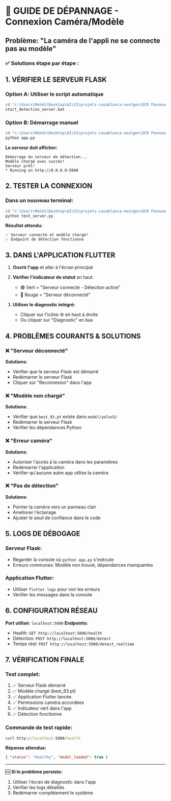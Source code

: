 # 🔧 GUIDE DE DÉPANNAGE - Connexion Caméra/Modèle

## Problème: "La caméra de l'appli ne se connecte pas au modèle"

### ✅ Solutions étape par étape :

## 1. VÉRIFIER LE SERVEUR FLASK

### Option A: Utiliser le script automatique

```cmd
cd "c:\Users\Mehdi\Desktop\AI\V2\projets-casablanca-nextgen\OCR Panneaux\Code\App"
start_detection_server.bat
```

### Option B: Démarrage manuel

```cmd
cd "c:\Users\Mehdi\Desktop\AI\V2\projets-casablanca-nextgen\OCR Panneaux\Code\App\back_detection"
python app.py
```

**Le serveur doit afficher:**

```
Démarrage du serveur de détection...
Modèle chargé avec succès!
Serveur prêt!
* Running on http://0.0.0.0:5000
```

## 2. TESTER LA CONNEXION

### Dans un nouveau terminal:

```cmd
cd "c:\Users\Mehdi\Desktop\AI\V2\projets-casablanca-nextgen\OCR Panneaux\Code\App\back_detection"
python test_server.py
```

**Résultat attendu:**

```
✅ Serveur connecté et modèle chargé!
✅ Endpoint de détection fonctionne
```

## 3. DANS L'APPLICATION FLUTTER

1. **Ouvrir l'app** et aller à l'écran principal
2. **Vérifier l'indicateur de statut** en haut:

   - 🟢 Vert = "Serveur connecté - Détection active"
   - 🔴 Rouge = "Serveur déconnecté"

3. **Utiliser le diagnostic intégré:**
   - Cliquer sur l'icône ⚙️ en haut à droite
   - Ou cliquer sur "Diagnostic" en bas

## 4. PROBLÈMES COURANTS & SOLUTIONS

### ❌ "Serveur déconnecté"

**Solutions:**

- Vérifier que le serveur Flask est démarré
- Redémarrer le serveur Flask
- Cliquer sur "Reconnexion" dans l'app

### ❌ "Modèle non chargé"

**Solutions:**

- Vérifier que `best_93.pt` existe dans `model/yolov5/`
- Redémarrer le serveur Flask
- Vérifier les dépendances Python

### ❌ "Erreur caméra"

**Solutions:**

- Autoriser l'accès à la caméra dans les paramètres
- Redémarrer l'application
- Vérifier qu'aucune autre app utilise la caméra

### ❌ "Pas de détection"

**Solutions:**

- Pointer la caméra vers un panneau clair
- Améliorer l'éclairage
- Ajuster le seuil de confiance dans le code

## 5. LOGS DE DÉBOGAGE

### Serveur Flask:

- Regarder la console où `python app.py` s'exécute
- Erreurs communes: Modèle non trouvé, dépendances manquantes

### Application Flutter:

- Utiliser `flutter logs` pour voir les erreurs
- Vérifier les messages dans la console

## 6. CONFIGURATION RÉSEAU

**Port utilisé:** `localhost:5000`
**Endpoints:**

- Health: `GET http://localhost:5000/health`
- Détection: `POST http://localhost:5000/detect`
- Temps réel: `POST http://localhost:5000/detect_realtime`

## 7. VÉRIFICATION FINALE

### Test complet:

1. ✅ Serveur Flask démarré
2. ✅ Modèle chargé (best_93.pt)
3. ✅ Application Flutter lancée
4. ✅ Permissions caméra accordées
5. ✅ Indicateur vert dans l'app
6. ✅ Détection fonctionne

### Commande de test rapide:

```cmd
curl http://localhost:5000/health
```

**Réponse attendue:**

```json
{ "status": "healthy", "model_loaded": true }
```

---

🆘 **Si le problème persiste:**

1. Utiliser l'écran de diagnostic dans l'app
2. Vérifier les logs détaillés
3. Redémarrer complètement le système
